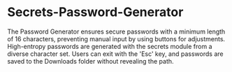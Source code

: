 # Secrets-Password-Generator
The Password Generator ensures secure passwords with a minimum length of 16 characters, preventing manual input by using buttons for adjustments. High-entropy passwords are generated with the secrets module from a diverse character set. Users can exit with the 'Esc' key, and passwords are saved to the Downloads folder without revealing the path.
